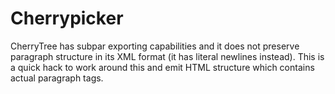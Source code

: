 # Cherrypicker

CherryTree has subpar exporting capabilities and it does not preserve paragraph structure in its XML format (it has literal newlines instead). This is a quick hack to work around this and emit HTML structure which contains actual paragraph tags.
